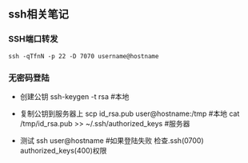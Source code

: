 ssh相关笔记
------------------

### SSH端口转发
    ssh -qTfnN -p 22 -D 7070 username@hostname

### 无密码登陆
 * 创建公钥
    ssh-keygen -t rsa #本地
 * 复制公钥到服务器上
    scp id_rsa.pub user@hostname:/tmp #本地
	cat /tmp/id_rsa.pub >> ~/.ssh/authorized_keys #服务器

 * 测试
    ssh user@hostname #如果登陆失败 检查.ssh(0700) authorized_keys(400)权限
